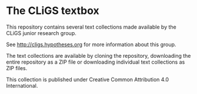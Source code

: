 The CLiGS textbox
=================

This repository contains several text collections made available by the CLiGS junior research group. 

See http://cligs.hypotheses.org for more information about this group.  

The text collections are available by cloning the repository, downloading the entire repository as a ZIP file or downloading individual text collections as ZIP files.

This collection is published under Creative Common Attribution 4.0 International.
